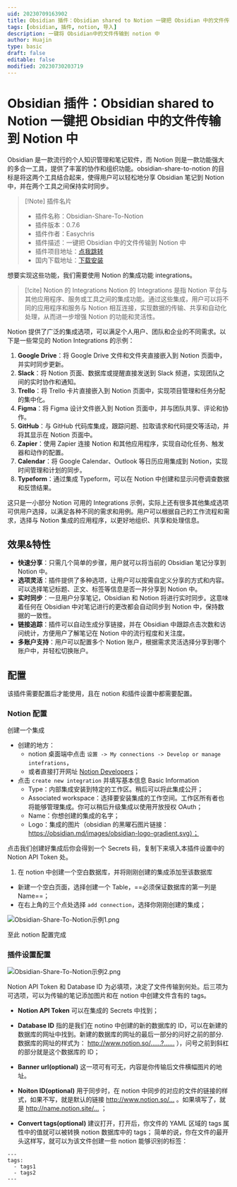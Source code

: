 ```yaml
---
uid: 20230709163902
title: Obsidian 插件：Obsidian shared to Notion 一键把 Obsidian 中的文件传输到 Notion 中
tags: [obsidian, 插件, notion, 导入]
description: 一键将 Obsidian中的文件传输到 notion 中
author: Huajin
type: basic
draft: false
editable: false
modified: 20230730203719
---
```


# Obsidian 插件：Obsidian shared to Notion 一键把 Obsidian 中的文件传输到 Notion 中

Obsidian 是一款流行的个人知识管理和笔记软件，而 Notion 则是一款功能强大的多合一工具，提供了丰富的协作和组织功能。obsidian-share-to-notion 的目标是将这两个工具结合起来，使得用户可以轻松地分享 Obsidian 笔记到 Notion 中，并在两个工具之间保持实时同步。

> [!Note] 插件名片
>
> - 插件名称：Obsidian-Share-To-Notion
> - 插件版本：0.7.6
> - 插件作者：Easychris
> - 插件描述：一键把 Obsidian 中的文件传输到 Notion 中
> - 插件项目地址：[点我跳转](https://github.com/EasyChris/obsidian-to-notion)
> - 国内下载地址：[下载安装](https://pkmer.cn/products/plugin/pluginMarket/?obsidian-to-notion)

想要实现这些功能，我们需要使用 Notion 的集成功能 integrations。

> [!cite] Notion 的 Integrations
> Notion 的 Integrations 是指 Notion 平台与其他应用程序、服务或工具之间的集成功能。通过这些集成，用户可以将不同的应用程序和服务与 Notion 相互连接，实现数据的传输、共享和自动化处理，从而进一步增强 Notion 的功能和灵活性。

Notion 提供了广泛的集成选项，可以满足个人用户、团队和企业的不同需求。以下是一些常见的 Notion Integrations 的示例：

1. **Google Drive**：将 Google Drive 文件和文件夹直接嵌入到 Notion 页面中，并实时同步更新。
2. **Slack**：将 Notion 页面、数据库或提醒直接发送到 Slack 频道，实现团队之间的实时协作和通知。
3. **Trello**：将 Trello 卡片直接嵌入到 Notion 页面中，实现项目管理和任务分配的集中化。
4. **Figma**：将 Figma 设计文件嵌入到 Notion 页面中，并与团队共享、评论和协作。
5. **GitHub**：与 GitHub 代码库集成，跟踪问题、拉取请求和代码提交等活动，并将其显示在 Notion 页面中。
6. **Zapier**：使用 Zapier 连接 Notion 和其他应用程序，实现自动化任务、触发器和动作的配置。
7. **Calendar**：将 Google Calendar、Outlook 等日历应用集成到 Notion，实现时间管理和计划的同步。
8. **Typeform**：通过集成 Typeform，可以在 Notion 中创建和显示问卷调查数据和反馈结果。

这只是一小部分 Notion 可用的 Integrations 示例，实际上还有很多其他集成选项可供用户选择，以满足各种不同的需求和用例。用户可以根据自己的工作流程和需求，选择与 Notion 集成的应用程序，以更好地组织、共享和处理信息。

## 效果&特性

- **快速分享**：只需几个简单的步骤，用户就可以将当前的 Obsidian 笔记分享到 Notion 中。
- **选项灵活**：插件提供了多种选项，让用户可以按需自定义分享的方式和内容。可以选择笔记标题、正文、标签等信息是否一并分享到 Notion 中。
- **实时同步**：一旦用户分享笔记，Obsidian 和 Notion 将进行实时同步。这意味着任何在 Obsidian 中对笔记进行的更改都会自动同步到 Notion 中，保持数据的一致性。
- **链接追踪**：插件可以自动生成分享链接，并在 Obsidian 中跟踪点击次数和访问统计，方便用户了解笔记在 Notion 中的流行程度和关注度。
- **多账户支持**：用户可以配置多个 Notion 账户，根据需求灵活选择分享到哪个账户中，并轻松切换账户。

## 配置

该插件需要配置后才能使用，且在 notion 和插件设置中都需要配置。

### Notion 配置

创建一个集成

- 创建的地方：
	- notion 桌面端中点击 `设置 -> My connections -> Develop or manage intefrations`，
	- 或者直接打开网址 [Notion Developers](https://www.notion.so/my-integrations)；
- 点击 `create new integration` 并填写基本信息 Basic Information
	- Type：内部集成安装到特定的工作区。稍后可以将此集成公开；
	- Associated workspace：选择要安装集成的工作空间。工作区所有者也将能够管理集成。你可以稍后升级集成以使用开放授权 OAuth；
	- Name：你想创建的集成的名字；
	- Logo：集成的图片（obsidian 的黑曜石图片链接：<https://obsidian.md/images/obsidian-logo-gradient.svg）；>

点击我们创建好集成后你会得到一个 Secrets 码，复制下来填入本插件设置中的 Notion API Token 处。

1. 在 notion 中创建一个空白数据库，并将刚刚创建的集成添加至该数据库
- 新建一个空白页面，选择创建一个 Table，==必须保证数据库的第一列是 Name==；
- 在右上角的三个点处选择 `add connection`，选择你刚刚创建的集成；

![Obsidian-Share-To-Notion示例1.png](https://cdn.pkmer.cn/images/Obsidian-Share-To-Notion%E7%A4%BA%E4%BE%8B1.png!pkmer)

至此 notion 配置完成

### 插件设置配置

![Obsidian-Share-To-Notion示例2.png](https://cdn.pkmer.cn/images/Obsidian-Share-To-Notion%E7%A4%BA%E4%BE%8B2.png!pkmer)

Notion API Token 和 Database ID 为必填项，决定了文件传输到何处。后三项为可选项，可以为传输的笔记添加图片和在 notion 中创建文件含有的 tags。

- **Notion API Token**
可以在集成的 Secrets 中找到；

- **Database ID**
指的是我们在 notino 中创建的新的数据库的 ID，可以在新建的数据库的网址中找到。新建的数据库的网址的最后一部分的问好之前的部分.
数据库的网址的样式为： <http://www.notion.so/......?......> ），问号之前到斜杠的部分就是这个数据库的 ID；

- **Banner url(optional)**
这一项可有可无，内容是你传输后文件横幅图片的地址。

- **Noiton ID(optional)**
用于同步时，在 notion 中同步的对应的文件的链接的样式，如果不写，就是默认的链接 <http://www.notion.so/...> 。如果填写了，就是 <http://name.notion.site/...> ；

- **Convert tags(optional)**
建议打开，打开后，你文件的 YAML 区域的 tags 属性中的值就可以被转换 notion 数据库中的 tags；
简单的说，你在文件的最开头这样写，就可以为该文件创建一些 notion 能够识别的标签：

`````
---
tags:
  - tags1
  - tags2
---
`````
